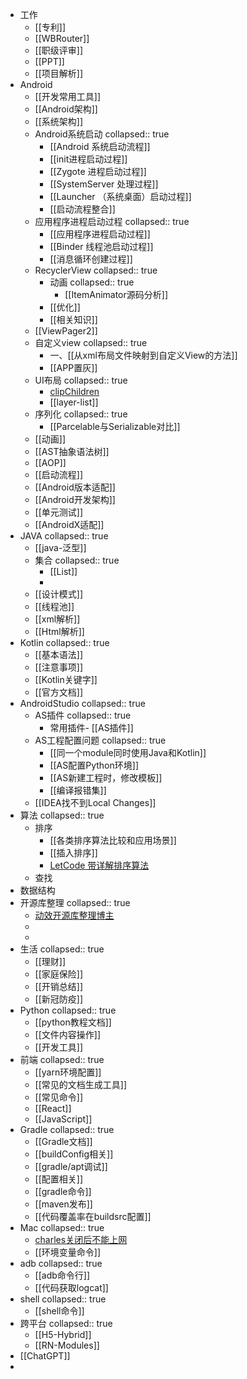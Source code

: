 - 工作
	- [[专利]]
	- [[WBRouter]]
	- [[职级评审]]
	- [[PPT]]
	- [[项目解析]]
- Android
	- [[开发常用工具]]
	- [[Android架构]]
	- [[系统架构]]
	- Android系统启动
	  collapsed:: true
		- [[Android 系统启动流程]]
		- [[init进程启动过程]]
		- [[Zygote 进程启动过程]]
		- [[SystemServer 处理过程]]
		- [[Launcher （系统桌面）启动过程]]
		- [[启动流程整合]]
	- 应用程序进程启动过程
	  collapsed:: true
		- [[应用程序进程启动过程]]
		- [[Binder 线程池启动过程]]
		- [[消息循环创建过程]]
	- RecyclerView
	  collapsed:: true
		- 动画
		  collapsed:: true
			- [[ItemAnimator源码分析]]
		- [[优化]]
		- [[相关知识]]
	- [[ViewPager2]]
	- 自定义view
	  collapsed:: true
		- 一、[[从xml布局文件映射到自定义View的方法]]
		- [[APP置灰]]
	- UI布局
	  collapsed:: true
		- [clipChildren](http://www.cncsto.com/article/58643)
		- [[layer-list]]
	- 序列化
	  collapsed:: true
		- [[Parcelable与Serializable对比]]
	- [[动画]]
	- [[AST抽象语法树]]
	- [[AOP]]
	- [[启动流程]]
	- [[Android版本适配]]
	- [[Android开发架构]]
	- [[单元测试]]
	- [[AndroidX适配]]
- JAVA
  collapsed:: true
	- [[java-泛型]]
	- 集合
	  collapsed:: true
		- [[List]]
		-
	- [[设计模式]]
	- [[线程池]]
	- [[xml解析]]
	- [[Html解析]]
- Kotlin
  collapsed:: true
	- [[基本语法]]
	- [[注意事项]]
	- [[Kotlin关键字]]
	- [[官方文档]]
- AndroidStudio
  collapsed:: true
	- AS插件
	  collapsed:: true
		- 常用插件- [[AS插件]]
	- AS工程配置问题
	  collapsed:: true
		- [[同一个module同时使用Java和Kotlin]]
		- [[AS配置Python环境]]
		- [[AS新建工程时，修改模板]]
		- [[编译报错集]]
	- [[IDEA找不到Local Changes]]
- 算法
  collapsed:: true
	- 排序
		- [[各类排序算法比较和应用场景]]
		- [[插入排序]]
		- [LetCode 带详解排序算法](https://leetcode-cn.com/problems/sort-an-array/solution/shi-er-chong-pai-xu-suan-fa-bao-ni-man-yi-dai-gift/)
	- 查找
- 数据结构
- 开源库整理
  collapsed:: true
	- [动效开源库整理博主](https://juejin.cn/user/1204720443862887/posts)
	-
	-
- 生活
  collapsed:: true
	- [[理财]]
	- [[家庭保险]]
	- [[开销总结]]
	- [[新冠防疫]]
- Python
  collapsed:: true
	- [[python教程文档]]
	- [[文件内容操作]]
	- [[开发工具]]
- 前端
  collapsed:: true
	- [[yarn环境配置]]
	- [[常见的文档生成工具]]
	- [[常见命令]]
	- [[React]]
	- [[JavaScript]]
- Gradle
  collapsed:: true
	- [[Gradle文档]]
	- [[buildConfig相关]]
	- [[gradle/apt调试]]
	- [[配置相关]]
	- [[gradle命令]]
	- [[maven发布]]
	- [[代码覆盖率在buildsrc配置]]
- Mac
  collapsed:: true
	- [charles关闭后不能上网](https://blog.csdn.net/minmin_bufucisheng/article/details/89025601)
	- [[环境变量命令]]
- adb
  collapsed:: true
	- [[adb命令行]]
	- [[代码获取logcat]]
- shell
  collapsed:: true
	- [[shell命令]]
- 跨平台
  collapsed:: true
	- [[H5-Hybrid]]
	- [[RN-Modules]]
- [[ChatGPT]]
-